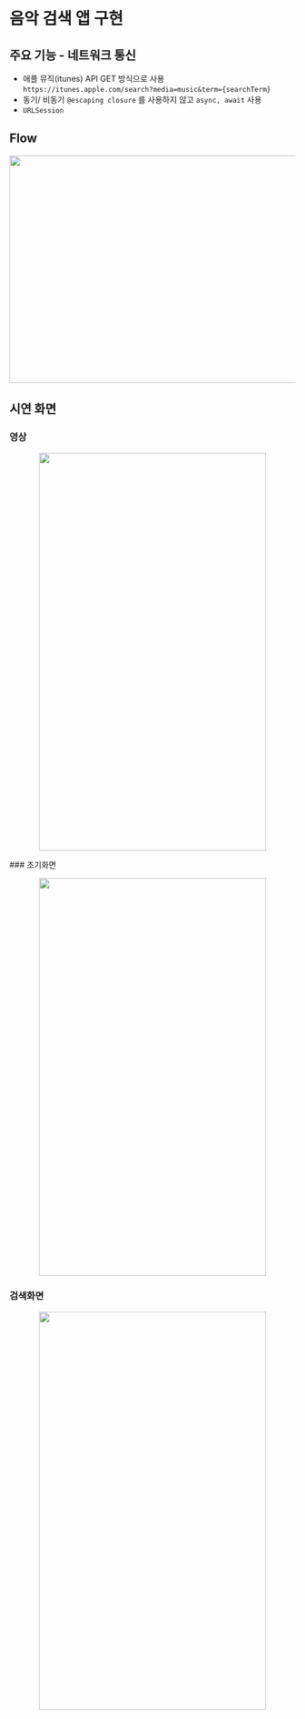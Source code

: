 # 음악 검색 앱 구현

## 주요 기능 - 네트워크 통신
- 애플 뮤직(itunes) API 
GET 방식으로 사용 
`https://itunes.apple.com/search?media=music&term={searchTerm}`
- 동기/ 비동기 
 `@escaping closure` 를 사용하지 않고 `async, await` 사용
- `URLSession`

## Flow 
<p align="center"><img src="https://github.com/inu-appcenter/iOS-study-16th/assets/109841880/f765ddb5-b2cc-4286-881b-2665aebcb4c6" width="700" height="400"></p>

## 시연 화면
### 영상
<p align="center"><img src="https://github.com/inu-appcenter/iOS-study-16th/assets/109841880/d2475c25-e44f-4895-b00f-bd7136483d38" width="400" height="700"></p>
### 초기화면
<p align="center"><img src="https://github.com/inu-appcenter/iOS-study-16th/assets/109841880/f2fd21de-2a88-46d9-a244-c94e623adf49" width="400" height="700"></p>

### 검색화면 
<p align="center"><img src="https://github.com/inu-appcenter/iOS-study-16th/assets/109841880/0cb1df24-e2f8-4fe5-b8bd-bc0e4b152857" width="400" height="700"></p>

